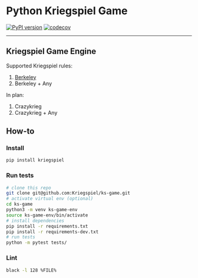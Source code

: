# Python Kriegspiel Game

[![PyPI version](https://badge.fury.io/py/kriegspiel.svg)](https://badge.fury.io/py/kriegspiel)
[![codecov](https://codecov.io/gh/Kriegspiel/ks-game/branch/master/graph/badge.svg)](https://codecov.io/gh/Kriegspiel/ks-game)

---

## Kriegspiel Game Engine

Supported Kriegspiel rules:

1. [Berkeley](https://github.com/Kriegspiel/content/blob/master/rules/berkeley.md)
2. Berkeley + Any

In plan:

1. Crazykrieg
2. Crazykrieg + Any


## How-to

### Install

```bash
pip install kriegspiel
```

### Run tests

```bash
# clone this repo
git clone git@github.com:Kriegspiel/ks-game.git
# activate virtual env (optional)
cd ks-game
python3 -m venv ks-game-env
source ks-game-env/bin/activate
# install dependencies
pip install -r requirements.txt
pip install -r requirements-dev.txt
# run tests
python -m pytest tests/
```

### Lint

```bash
black -l 128 %FILE%
```
